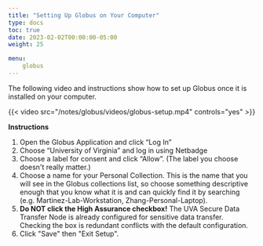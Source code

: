 ```yaml
---
title: "Setting Up Globus on Your Computer"
type: docs
toc: true
date: 2023-02-02T00:00:00-05:00
weight: 25

menu:
    globus
---
```


The following video and instructions show how to set up Globus once it is installed on your computer.

{{< video src="/notes/globus/videos/globus-setup.mp4" controls="yes" >}}

**Instructions**

1. Open the Globus Application and click “Log In”
2. Choose “University of Virginia” and log in using Netbadge
3. Choose a label for consent and click “Allow”. (The label you choose doesn't really matter.)
4. Choose a name for your Personal Collection. This is the name that you will see in the Globus collections list, so choose something descriptive enough that you know what it is and can quickly find it by searching (e.g. Martinez-Lab-Workstation, Zhang-Personal-Laptop).
5. **Do NOT click the High Assurance checkbox!** The UVA Secure Data Transfer Node is already configured for sensitive data transfer. Checking the box is redundant conflicts with the default configuration.
6. Click "Save" then "Exit Setup".

